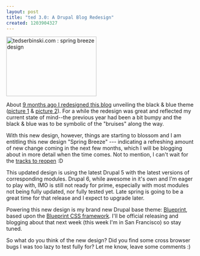 ```yaml
--- 
layout: post
title: "ted 3.0: A Drupal Blog Redesign"
created: 1203904327
---
```

<a href="http://www.flickr.com/photos/tedserbinski/2289764345/" title="tedserbinski.com : spring breeze design by m3avrck, on Flickr"><img class="img-right" src="http://farm3.static.flickr.com/2238/2289764345_d024172ae8_m.jpg" width="240" height="159" alt="tedserbinski.com : spring breeze design" /></a>

About <a href="http://tedserbinski.com/2007/05/20/ted-2-0-site-redesign">9 months ago I redesigned this blog</a> unveiling the black & blue theme (<a href="http://www.flickr.com/photos/tedserbinski/2288777975/">picture 1</a> & <a href="http://www.flickr.com/photos/tedserbinski/2289567644/">picture 2</a>). For a while the redesign was great and reflected my current state of mind--the previous year had been a bit bumpy and the black & blue was to be symbolic of the "bruises" along the way.

With this new design, however, things are starting to blossom and I am entitling this new design "Spring Breeze" --- indicating a refreshing amount of new change coming in the next few months, which I will be blogging about in more detail when the time comes. Not to mention, I can't wait for the <a href="http://www.summitpoint-raceway.com/">tracks to reopen</a> :D

<!--break-->

This updated design is using the latest Drupal 5 with the latest versions of corresponding modules. Drupal 6, while awesome in it's own and I'm eager to play with, IMO is still not ready for prime, especially with most modules not being fully updated, nor fully tested yet. Late spring is going to be a great time for that release and I expect to upgrade later.

Powering this new design is my brand new Drupal base theme: <a href="http://drupal.org/project/blueprint">Blueprint</a>, based upon the <a href="http://code.google.com/p/blueprintcss/">Blueprint CSS framework</a>. I'll be official releasing and blogging about that next week (this week I'm in San Francisco) so stay tuned.

So what do you think of the new design? Did you find some cross browser bugs I was too lazy to test fully for? Let me know, leave some comments :)

